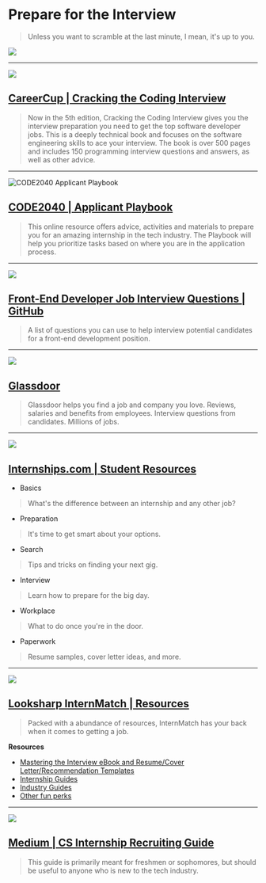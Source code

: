 # Prepare for the Interview

> Unless you want to scramble at the last minute, I mean, it's up to you.

![](https://johnsblotsandthoughts.files.wordpress.com/2012/09/neil1.png)

---

![](http://ecx.images-amazon.com/images/I/41wgksZup2L.jpg)

## [CareerCup | Cracking the Coding Interview](http://www.amazon.com/Cracking-Coding-Interview-Programming-Questions/dp/098478280X)
> Now in the 5th edition, Cracking the Coding Interview gives you the interview preparation you need to get the top software developer jobs. This is a deeply technical book and focuses on the software engineering skills to ace your interview. The book is over 500 pages and includes 150 programming interview questions and answers, as well as other advice.

---

![CODE2040 Applicant Playbook](https://fvcproductions.files.wordpress.com/2015/03/applicantplaybook.png)

## [CODE2040 | Applicant Playbook](http://playbook.code2040.org/)

> This online resource offers advice, activities and materials to prepare you for an amazing internship in the tech industry. The Playbook will help you prioritize tasks based on where you are in the application process.

---

![](https://huacm.files.wordpress.com/2015/04/developer-questions-github.png)

## [Front-End Developer Job Interview Questions | GitHub](http://h5bp.github.io/Front-end-Developer-Interview-Questions/)

> A list of questions you can use to help interview potential candidates for a front-end development position.

---

![](http://employers.glassdoor.com/app/uploads/2013/05/glassdoor_logo_500.png)

## [Glassdoor](http://www.glassdoor.com/index.htm)

> Glassdoor helps you find a job and company you love. Reviews, salaries and benefits from employees. Interview questions from candidates. Millions of jobs.

---

![](https://huacm.files.wordpress.com/2015/03/internshipscom.png)

## [Internships.com | Student Resources](http://www.internships.com/student/resources)

- Basics
> What's the difference between an internship and any other job?
- Preparation
> It's time to get smart about your options.
- Search
> Tips and tricks on finding your next gig.
- Interview
> Learn how to prepare for the big day.
- Workplace
> What to do once you're in the door.
- Paperwork
> Resume samples, cover letter ideas, and more.

---

![](https://d2o2wpn1drmies.cloudfront.net/avatars/25c/011/b47/0aa/4f9/3b9/eb0/967/1ee/3c6/13/InternMatch-interns-logo.medium.png?1426090185)

## [Looksharp InternMatch | Resources](https://www.internmatch.com/guides/student)

> Packed with a abundance of resources, InternMatch has your back when it comes to getting a job.

**Resources**

- [Mastering the Interview eBook and Resume/Cover Letter/Recommendation Templates](https://www.internmatch.com/documents/student)
- [Internship Guides](https://www.internmatch.com/guides/student)
- [Industry Guides](https://www.internmatch.com/guides/industry)
- [Other fun perks](https://www.internmatch.com/perks)

---

![](https://huacm.files.wordpress.com/2015/03/cs-internship-recruiting-guide.png)

## [Medium | CS Internship Recruiting Guide](https://medium.com/@qrazhan/cs-internship-recruiting-guide-aebb68912808)

> This guide is primarily meant for freshmen or sophomores, but should be useful to anyone who is new to the tech industry.

